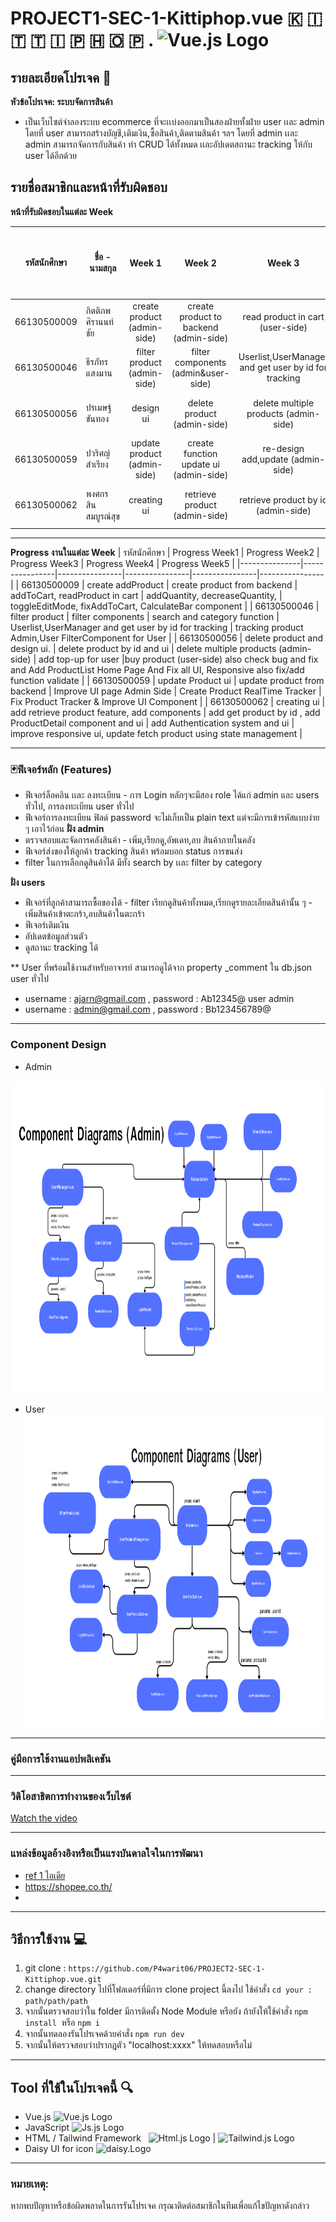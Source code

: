 # PROJECT1-SEC-1-Kittiphop.vue 🇰 🇮 🇹 🇹 🇮 🇵 🇭 🇴 🇵 . <img src="https://upload.wikimedia.org/wikipedia/commons/9/95/Vue.js_Logo_2.svg" alt="Vue.js Logo" width="22" height="22">
## รายละเอียดโปรเจค 🔻
**หัวข้อโปรเจค: ระบบจัดการสินค้า**  
- เป็นเว็บไซต์จำลองระบบ ecommerce ที่จะเเบ่งออกมาเป็นสองฝ่ายทั้งฝ่าย user เเละ admin โดยที่ user สามารถสร้างบัญชี,เติมเงิน,ซื้อสินค้า,ติดตามสินค้า ฯลฯ โดยที่ admin เเละ admin สามารถจัดการกับสินค้า ทำ CRUD ได้ทั้งหมด เเละอัปเดตสถานะ tracking ให้กับ user ได้อีกด้วย 

## รายชื่อสมาชิกและหน้าที่รับผิดชอบ


**หน้าที่รับผิดชอบในแต่ละ Week**

| รหัสนักศึกษา  | ชื่อ - นามสกุล          |      Week 1      | Week 2 | Week 3 | Week 4 | Week 5 | เปอร์เซ็นการรับผิดชอบงาน |
|---------------|-----------------|:----------------:|:------:|:------:|:------:|:------:|:------------------------:|
| 66130500009  | กิตติภพ ศิรานนท์ชัย     | create product (admin-side)   |   create product to backend (admin-side)  |  read product in cart (user-side)  |  add product to cart (user-side)  |  check bug and fix  |           20%            |
| 66130500046  | ธีรภัทร แสงมาน      | filter product (admin-side)   |   filter components (admin&user-side)   |  Userlist,UserManager and get user by id for tracking   |   tracking product Admin,User FilterComponent for User  |   check bug and fix  |           20%            |
| 66130500056  | ปรเมษฐ์ ขันทอง      | design ui    |   delete product (admin-side)   |   delete multiple products (admin-side)  |   buy product (user-side)   |   check bug and fix   |           20%            |
| 66130500059  | ปวริศญ์ สำเรียง       | update product (admin-side)   |   create function update ui (admin-side) |  re-design add,update (admin-side)   |   checking box product(admin-side)   |    check bug and fix   |           20%            |
| 66130500062  | พงศกร สินสมบูรณ์สุข    | creating ui |   retrieve product (admin-side)    |   retrieve product by id (admin-side)  |   Authentication system and ui (admin&user-side)   | check bug and fix |           20%            |

---

**Progress งานในแต่ละ Week**
| รหัสนักศึกษา | Progress Week1 | Progress Week2 | Progress Week3 | Progress Week4 | Progress Week5 |
|---------------|----------------|----------------|----------------|----------------|----------------|
| 66130500009   | create addProduct | create product from backend  | addToCart, readProduct in cart | addQuantity, decreaseQuantity,            | toggleEditMode, fixAddToCart, CalculateBar component |
| 66130500046   | filter product | filter components  | search and category function              |  Userlist,UserManager and get user by id for tracking             | tracking product Admin,User FilterComponent for User               |
| 66130500056   | delete product and design ui. |  delete product by id and ui           |  delete multiple products (admin-side)  | add top-up for user        |buy product (user-side) also check bug and fix and Add ProductList Home Page And Fix all UI, Responsive also fix/add function validate              | 
| 66130500059   | update Product ui | update product from backend     | Improve UI page  Admin Side         | Create Product RealTime Tracker              | Fix Product Tracker & Improve UI Component             |
| 66130500062   | creating ui | add retrieve product feature, add components | add get product by id , add ProductDetail component and ui | add Authentication system and ui | improve responsive ui, update fetch product using state management |


---
### 🃏ฟีเจอร์หลัก (Features)
- ฟีเจอร์ล็อคอิน เเละ ลงทะเบียน - การ Login หลักๆจะมีสอง role ได้แก่ admin  และ users ทั่วไป, การลงทะเบียน user ทั่วไป <br>
- ฟีเจอร์การลงทะเบียน ฟิลด์ password จะไม่เก็บเป็น plain text แต่จะมีการเข้ารหัสแบบง่าย ๆ เอาไว้ก่อน
**ฝั่ง admin** 
- ตรวจสอบและจัดการคลังสินค้า - เพิ่ม,เรียกดู,อัพเดท,ลบ สินค้าภายในคลัง <br>
- ฟีเจอร์ส่งของให้ลูกค้า tracking สินค้า พร้อมบอก status การขนส่ง <br>
- filter ในการเลือกดูสินค้าได้ มีทั้ง search by เเละ filter by category

**ฝั่ง users** 
- ฟีเจอร์ที่ลูกค้าสามารถซื้อของได้ - filter เรียกดูสินค้าทั้งหมด,เรียกดูรายละเอียดสินค้านั้น ๆ   - เพิ่มสินค้าเข้าตะกร้า,ลบสินค้าในตะกร้า 
- ฟีเจอร์เติมเงิน
- อัปเดตข้อมูลส่วนตัว
- ดูสถานะ tracking ได้

** User ที่พร้อมใช้งานสำหรับอาจารย์ สามารถดูได้จาก property _comment ใน db.json
user ทั่วไป
- username : ajarn@gmail.com , password : Ab12345@
user admin
- username : admin@gmail.com , password : Bb123456789@
--- 
### Component Design 
- Admin
<img src="1.png" alt="Alt text" width="1100" height="500"/>

- User
  <img src="2.png" alt="Alt text" width="1100" height="500"/>
--- 
### คู่มือการใช้งานแอปพลิเคชัน 
--- 
### วิดิโอสาธิตการทำงานของเว็บไซต์
[Watch the video](link)

--- 
### แหล่งข้อมูลอ้างอิงหรือเป็นแรงบันดาลใจในการพัฒนา
- [ref 1 ไอเดีย ](https://teamseas.org/)
- https://shopee.co.th/
- 
---

## วิธีการใช้งาน 💻
1. git clone : ` https://github.com/P4warit06/PROJECT2-SEC-1-Kittiphop.vue.git `
2. change directory ไปที่โฟลเดอร์ที่มีการ clone project นี้ลงไป ใช้คำสั่ง `cd your : path/path/path`
3. จากนั้นตรวจสอบว่าใน folder มีการติดตั้ง Node Module หรือยัง ถ้ายังให้ใช้คำสั่ง `npm install`  หรือ `npm i`
4. จากนั้นทดลองรันโปรเจคด้วยคำสั่ง `npm run dev `
5. จากนั้นให้ตรวจสอบว่าปรากฎตัว "localhost:xxxx" ให้ทดสอบหรือไม่
---

## Tool ที่ใช้ในโปรเจคนี้ 🔍
- Vue.js <img src="https://upload.wikimedia.org/wikipedia/commons/9/95/Vue.js_Logo_2.svg" alt="Vue.js Logo" width="22" height="22">
- JavaScript <img src="https://cdn.worldvectorlogo.com/logos/logo-javascript.svg" alt="Js.js Logo" width="22" height="22">
- HTML / Tailwind Framework &nbsp;  <img src="https://cdn.worldvectorlogo.com/logos/html-1.svg" alt="Html.js Logo" width="22" height="22"> |  <img src="https://cdn.worldvectorlogo.com/logos/tailwind-css-2.svg" alt="Tailwind.js Logo" width="22" height="22">
- Daisy UI for icon  <img src="https://avatars.githubusercontent.com/u/76870092?s=280&v=4" alt="daisy.Logo" width="22" height="22">
---

### หมายเหตุ:
หากพบปัญหาหรือข้อผิดพลาดในการรันโปรเจค  กรุณาติดต่อสมาชิกในทีมเพื่อแก้ไขปัญหาดังกล่าว
